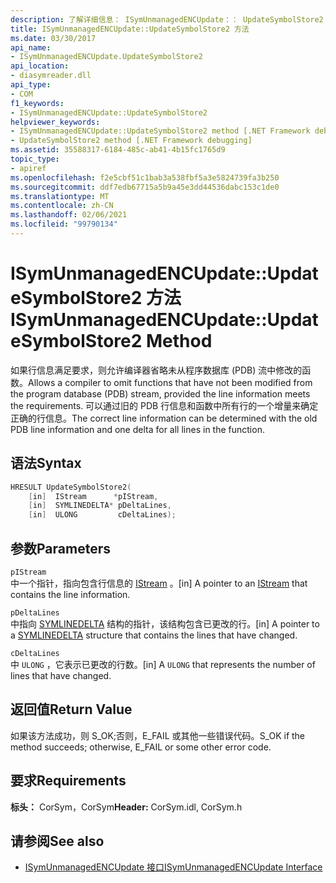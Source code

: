 ```yaml
---
description: 了解详细信息： ISymUnmanagedENCUpdate：： UpdateSymbolStore2 方法
title: ISymUnmanagedENCUpdate::UpdateSymbolStore2 方法
ms.date: 03/30/2017
api_name:
- ISymUnmanagedENCUpdate.UpdateSymbolStore2
api_location:
- diasymreader.dll
api_type:
- COM
f1_keywords:
- ISymUnmanagedENCUpdate::UpdateSymbolStore2
helpviewer_keywords:
- ISymUnmanagedENCUpdate::UpdateSymbolStore2 method [.NET Framework debugging]
- UpdateSymbolStore2 method [.NET Framework debugging]
ms.assetid: 35588317-6184-485c-ab41-4b15fc1765d9
topic_type:
- apiref
ms.openlocfilehash: f2e5cbf51c1bab3a538fbf5a3e5824739fa3b250
ms.sourcegitcommit: ddf7edb67715a5b9a45e3dd44536dabc153c1de0
ms.translationtype: MT
ms.contentlocale: zh-CN
ms.lasthandoff: 02/06/2021
ms.locfileid: "99790134"
---
```

# <a name="isymunmanagedencupdateupdatesymbolstore2-method"></a><span data-ttu-id="3084b-103">ISymUnmanagedENCUpdate::UpdateSymbolStore2 方法</span><span class="sxs-lookup"><span data-stu-id="3084b-103">ISymUnmanagedENCUpdate::UpdateSymbolStore2 Method</span></span>

<span data-ttu-id="3084b-104">如果行信息满足要求，则允许编译器省略未从程序数据库 (PDB) 流中修改的函数。</span><span class="sxs-lookup"><span data-stu-id="3084b-104">Allows a compiler to omit functions that have not been modified from the program database (PDB) stream, provided the line information meets the requirements.</span></span> <span data-ttu-id="3084b-105">可以通过旧的 PDB 行信息和函数中所有行的一个增量来确定正确的行信息。</span><span class="sxs-lookup"><span data-stu-id="3084b-105">The correct line information can be determined with the old PDB line information and one delta for all lines in the function.</span></span>  
  
## <a name="syntax"></a><span data-ttu-id="3084b-106">语法</span><span class="sxs-lookup"><span data-stu-id="3084b-106">Syntax</span></span>  
  
```cpp  
HRESULT UpdateSymbolStore2(  
    [in]  IStream      *pIStream,  
    [in]  SYMLINEDELTA* pDeltaLines,  
    [in]  ULONG         cDeltaLines);  
```  
  
## <a name="parameters"></a><span data-ttu-id="3084b-107">参数</span><span class="sxs-lookup"><span data-stu-id="3084b-107">Parameters</span></span>  

 `pIStream`  
 <span data-ttu-id="3084b-108">中一个指针，指向包含行信息的 [IStream](/windows/desktop/api/objidl/nn-objidl-istream) 。</span><span class="sxs-lookup"><span data-stu-id="3084b-108">[in] A pointer to an [IStream](/windows/desktop/api/objidl/nn-objidl-istream) that contains the line information.</span></span>  
  
 `pDeltaLines`  
 <span data-ttu-id="3084b-109">中指向 [SYMLINEDELTA](symlinedelta-structure.md) 结构的指针，该结构包含已更改的行。</span><span class="sxs-lookup"><span data-stu-id="3084b-109">[in] A pointer to a [SYMLINEDELTA](symlinedelta-structure.md) structure that contains the lines that have changed.</span></span>  
  
 `cDeltaLines`  
 <span data-ttu-id="3084b-110">中 `ULONG` ，它表示已更改的行数。</span><span class="sxs-lookup"><span data-stu-id="3084b-110">[in] A `ULONG` that represents the number of lines that have changed.</span></span>  
  
## <a name="return-value"></a><span data-ttu-id="3084b-111">返回值</span><span class="sxs-lookup"><span data-stu-id="3084b-111">Return Value</span></span>  

 <span data-ttu-id="3084b-112">如果该方法成功，则 S_OK;否则，E_FAIL 或其他一些错误代码。</span><span class="sxs-lookup"><span data-stu-id="3084b-112">S_OK if the method succeeds; otherwise, E_FAIL or some other error code.</span></span>  
  
## <a name="requirements"></a><span data-ttu-id="3084b-113">要求</span><span class="sxs-lookup"><span data-stu-id="3084b-113">Requirements</span></span>  

 <span data-ttu-id="3084b-114">**标头：** CorSym，CorSym</span><span class="sxs-lookup"><span data-stu-id="3084b-114">**Header:** CorSym.idl, CorSym.h</span></span>  
  
## <a name="see-also"></a><span data-ttu-id="3084b-115">请参阅</span><span class="sxs-lookup"><span data-stu-id="3084b-115">See also</span></span>

- [<span data-ttu-id="3084b-116">ISymUnmanagedENCUpdate 接口</span><span class="sxs-lookup"><span data-stu-id="3084b-116">ISymUnmanagedENCUpdate Interface</span></span>](isymunmanagedencupdate-interface.md)
